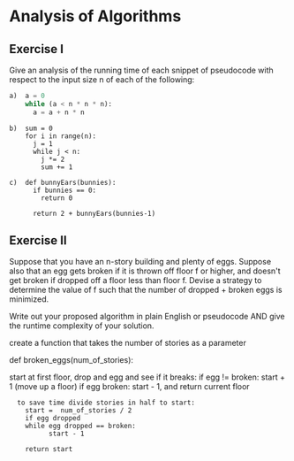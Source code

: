 # Analysis of Algorithms

## Exercise I

Give an analysis of the running time of each snippet of
pseudocode with respect to the input size n of each of the following:

```python
a)  a = 0
    while (a < n * n * n):
      a = a + n * n
```

```
b)  sum = 0
    for i in range(n):
      j = 1
      while j < n:
        j *= 2
        sum += 1
```

```
c)  def bunnyEars(bunnies):
      if bunnies == 0:
        return 0

      return 2 + bunnyEars(bunnies-1)
```

## Exercise II

Suppose that you have an n-story building and plenty of eggs. Suppose also that an egg gets broken if it is thrown off floor f or higher, and doesn't get broken if dropped off a floor less than floor f. Devise a strategy to determine the value of f such that the number of dropped + broken eggs is minimized.

Write out your proposed algorithm in plain English or pseudocode AND give the runtime complexity of your solution.

create a function that takes the number of stories as a parameter

def broken_eggs(num_of_stories):

start at first floor, drop and egg and see if it breaks:
if egg != broken:
start + 1 (move up a floor)
if egg broken:
start - 1, and return current floor

      to save time divide stories in half to start:
        start =  num_of_stories / 2
        if egg dropped
        while egg dropped == broken:
              start - 1

        return start
